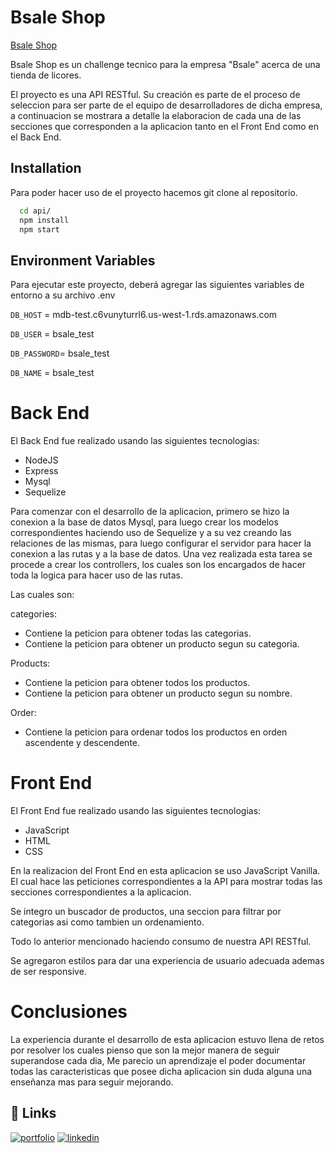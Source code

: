 # Bsale Shop

[Bsale Shop](https://bsale-test-iota.vercel.app/)

Bsale Shop es un challenge tecnico para la empresa "Bsale" acerca de una tienda de licores.

El proyecto es una API RESTful. Su creación es parte de el proceso de seleccion para ser parte de el equipo de desarrolladores de dicha empresa, a continuacion se mostrara a detalle la elaboracion de cada una de las secciones que corresponden a la aplicacion tanto en el Front End como en el Back End.

## Installation

Para poder hacer uso de el proyecto hacemos git clone al repositorio.

```bash
  cd api/
  npm install
  npm start
```

## Environment Variables

Para ejecutar este proyecto, deberá agregar las siguientes variables de entorno a su archivo .env

`DB_HOST` = mdb-test.c6vunyturrl6.us-west-1.rds.amazonaws.com

`DB_USER` = bsale_test

`DB_PASSWORD`=  bsale_test

`DB_NAME` = bsale_test

# Back End

El Back End fue realizado usando las siguientes tecnologias:

- NodeJS
- Express
- Mysql
- Sequelize

Para comenzar con el desarrollo de la aplicacion, primero se hizo la conexion a la base de datos Mysql, para luego crear los modelos correspondientes haciendo uso de Sequelize y a su vez creando las relaciones de las mismas, para luego configurar el servidor para hacer la conexion a las rutas y a la base de datos.
Una vez realizada esta tarea se procede a crear los controllers, los cuales son los encargados de hacer toda la logica para hacer uso de las rutas.

Las cuales son:

categories:

- Contiene la peticion para obtener todas las categorias.
- Contiene la peticion para obtener un producto segun su categoria.

Products:

- Contiene la peticion para obtener todos los productos.
- Contiene la peticion para obtener un producto segun su nombre.

Order:

- Contiene la peticion para ordenar todos los productos en orden ascendente y descendente.

# Front End

El Front End fue realizado usando las siguientes tecnologias:

- JavaScript
- HTML
- CSS

En la realizacion del Front End en esta aplicacion se uso JavaScript Vanilla. 
El cual hace las peticiones correspondientes a la API para mostrar todas las secciones correspondientes a la aplicacion.

Se integro un buscador de productos, una seccion para filtrar por categorias asi como tambien un ordenamiento.

Todo lo anterior mencionado haciendo consumo de nuestra API RESTful.

Se agregaron estilos para dar una experiencia de usuario adecuada ademas de ser responsive.

# Conclusiones

La experiencia durante el desarrollo de esta aplicacion estuvo llena de retos por resolver los cuales pienso que son la mejor manera de seguir superandose cada dia,
Me parecio un aprendizaje el poder documentar todas las caracteristicas que posee dicha aplicacion sin duda alguna una enseñanza mas para seguir mejorando.

## 🔗 Links
[![portfolio](https://img.shields.io/badge/my_portfolio-000?style=for-the-badge&logo=ko-fi&logoColor=white)](https://portfolio-julio-cesar.vercel.app/)
[![linkedin](https://img.shields.io/badge/linkedin-0A66C2?style=for-the-badge&logo=linkedin&logoColor=white)](https://www.linkedin.com/in/julio-cesar-pena/)
